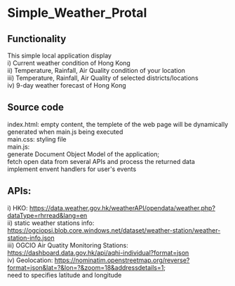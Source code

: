 # Simple_Weather_Protal


## Functionality
This simple local application display  
i) Current weather condition of Hong Kong  
ii) Temperature, Rainfall, Air Quality condition of your location  
iii) Temperature, Rainfall, Air Quality of selected districts/locations  
iv) 9-day weather forecast of Hong Kong  


## Source code
index.html: empty content, the templete of the web page will be dynamically generated when main.js being executed  
main.css: styling file  
main.js:   
  generate Document Object Model of the application;   
  fetch open data from several APIs and process the returned data  
  implement envent handlers for user's events  

  
## APIs: 
i) HKO: https://data.weather.gov.hk/weatherAPI/opendata/weather.php?dataType=rhrread&lang=en  
ii) static weather stations info: https://ogciopsi.blob.core.windows.net/dataset/weather-station/weather-station-info.json  
iii) OGCIO Air Quatity Monitoring Stations: https://dashboard.data.gov.hk/api/aqhi-individual?format=json  
iv) Geolocation:  https://nominatim.openstreetmap.org/reverse?format=json&lat=?&lon=?&zoom=18&addressdetails=1;  
need to specifies latitude and longitude
